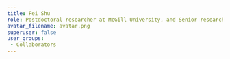 ```yaml
---
title: Fei Shu
role: Postdoctoral researcher at McGill University, and Senior researcher at Hangzhou Dianzi University
avatar_filename: avatar.png
superuser: false
user_groups:
 - Collaborators
---
```

